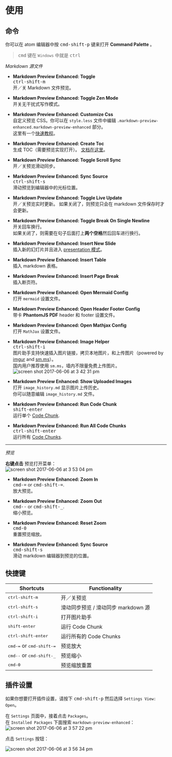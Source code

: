 # 使用  

## 命令

你可以在 atom 编辑器中按 <kbd>cmd-shift-p</kbd> 键来打开 <strong> Command Palette </strong>。  
> <kbd>cmd</kbd> 键在 `Windows` 中就是 <kbd>ctrl</kbd>  

*Markdown 源文件*
- <strong>Markdown Preview Enhanced: Toggle</strong>  
  <kbd>ctrl-shift-m</kbd>  
  开／关 Markdown 文件预览。      

- <strong>Markdown Preview Enhanced: Toggle Zen Mode </strong>  
  开关无干扰式写作模式。   

- <strong>Markdown Preview Enhanced: Customize Css</strong>  
  自定义预览 CSS。你可以在 `style.less` 文件中编辑 `.markdown-preview-enhanced.markdown-preview-enhanced` 部分。   
  这里有一个[快速教程](zh-cn/customize-css.md)。  

- <strong>Markdown Preview Enhanced: Create Toc </strong>  
  生成 TOC（需要预览实现打开）。 [文档在这里](zh-cn/toc.md)。     

- <strong>Markdown Preview Enhanced: Toggle Scroll Sync </strong>  
  开／关预览滑动同步。

- <strong>Markdown Preview Enhanced: Sync Source </strong>   
  <kbd>ctrl-shift-s</kbd>  
  滑动预览到编辑器中的光标位置。

- <strong>Markdown Preview Enhanced: Toggle Live Update </strong>  
   开／关预览实时更新。
   如果关闭了，则预览只会在 markdown 文件保存时才会更新。

- <strong>Markdown Preview Enhanced: Toggle Break On Single Newline </strong>  
  开关回车换行。  
  如果关闭了，则需要在句子后面打上**两个空格**然后回车进行换行。

- <strong>Markdown Preview Enhanced: Insert New Slide </strong>     
  插入新的幻灯片并且进入 [presentation 模式](zh-cn/presentation.md)。  

- <strong>Markdown Preview Enhanced: Insert Table </strong>  
  插入 markdown 表格。  

- <strong>Markdown Preview Enhanced: Insert Page Break </strong>  
  插入断页符。    

- <strong> Markdown Preview Enhanced: Open Mermaid Config</strong>  
  打开 `mermaid` 设置文件。  

- <strong> Markdown Preview Enhanced: Open Header Footer Config</strong>  
  带卡 **PhantomJS PDF** header 和 footer 设置文件。    

- <strong> Markdown Preview Enhanced: Open Mathjax Config </strong>  
	打开 `MathJax` 设置文件。  

- <strong>Markdown Preview Enhanced: Image Helper</strong>   
  <kbd>ctrl-shift-i</kbd>  
  图片助手支持快速插入图片链接，拷贝本地图片，和上传图片（powered by [imgur](http://imgur.com/) and [sm.ms](https://sm.ms/)）。   
  国内用户推荐使用 `sm.ms`，墙内不限量免费上传图片。          
  ![screen shot 2017-06-06 at 3 42 31 pm](https://user-images.githubusercontent.com/1908863/26850896-c43be8e2-4ace-11e7-802d-6a7b51bf3130.png)  

- <strong>Markdown Preview Enhanced: Show Uploaded Images</strong>  
  打开 `image_history.md` 显示图片上传历史。   
  你可以随意编辑 `image_history.md` 文件。    

- <strong>Markdown Preview Enhanced: Run Code Chunk </strong>    
  <kbd>shift-enter</kbd>  
  运行单个 [Code Chunk](zh-cn/code-chunk.md).   

- <strong>Markdown Preview Enhanced: Run All Code Chunks </strong>    
  <kbd>ctrl-shift-enter</kbd>  
  运行所有 [Code Chunks](zh-cn/code-chunk.md).   

---

*预览*    

**右键点击** 预览打开菜单：   
![screen shot 2017-06-06 at 3 53 04 pm](https://user-images.githubusercontent.com/1908863/26851375-45a3e96a-4ad0-11e7-9bbd-b3ea0ad80da9.png)

- <strong>Markdown Preview Enhanced: Zoom In </strong>  
  <kbd>cmd-=</kbd> or <kbd>cmd-shift-=</kbd>.    
  放大预览。  

- <strong>Markdown Preview Enhanced: Zoom Out</strong>  
  <kbd>cmd--</kbd> or <kbd>cmd-shift-\_</kbd>.    
  缩小预览。  

- <strong>Markdown Preview Enhanced: Reset Zoom </strong>  
  <kbd>cmd-0</kbd>  
  重置预览缩放。  

- <strong>Markdown Preview Enhanced: Sync Source</strong>  
  <kbd>cmd-shift-s</kbd>  
  滑动 markdown 编辑器到预览的位置。

## 快捷键  

| Shortcuts  | Functionality  |
|---|---|
| <kbd>ctrl-shift-m</kbd>  | 开／关预览 |
| <kbd>ctrl-shift-s</kbd>  | 滑动同步预览 / 滑动同步 markdown 源  |  
| <kbd>ctrl-shift-i</kbd>  | 打开图片助手 |  
| <kbd>shift-enter</kbd> | 运行 Code Chunk |    
| <kbd>ctrl-shift-enter</kbd> | 运行所有的 Code Chunks |  
| <kbd>cmd-=</kbd> or <kbd>cmd-shift-=</kbd> | 预览放大 |  
| <kbd>cmd--</kbd> or <kbd>cmd-shift-\_</kbd> | 预览缩小 |  
| <kbd>cmd-0</kbd> | 预览缩放重置 |

## 插件设置  
如果你想要打开插件设置，请按下 <kbd>cmd-shift-p</kbd> 然后选择 `Settings View: Open`。

在 `Settings` 页面中，接着点击 `Packages`。  
在 `Installed Packages` 下面搜索 `markdown-preview-enhanced`：
![screen shot 2017-06-06 at 3 57 22 pm](https://user-images.githubusercontent.com/1908863/26851561-d6b1ca30-4ad0-11e7-96fd-6e436b5de45b.png)

点击 `Settings` 按钮：   

![screen shot 2017-06-06 at 3 56 34 pm](https://user-images.githubusercontent.com/1908863/26851587-e5fa4f4e-4ad0-11e7-9d70-89c67d0df1c2.png)

